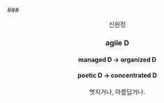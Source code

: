 ###<p align="center">신원정</p> 
### <p align="center">agile D</p>

#### <p align="center">managed D -> organized D</p>

#### <p align="center">poetic D -> concentrated D</p>

<p align="center">멋지거나, 아름답거나.</p>
